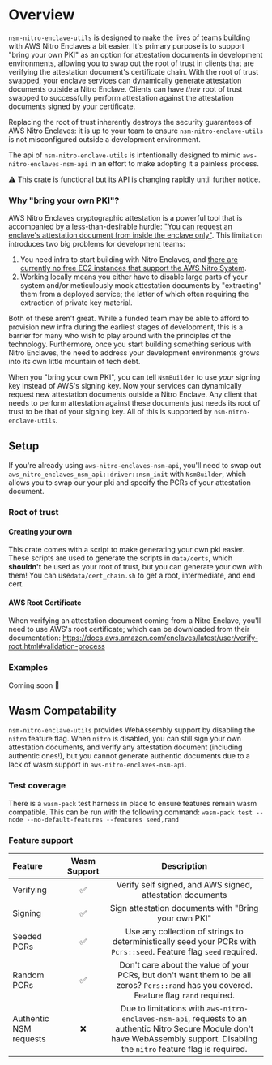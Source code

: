 # Overview
`nsm-nitro-enclave-utils` is designed to make the lives of teams building with AWS Nitro Enclaves a bit easier. 
It's primary purpose is to support "bring your own PKI" as an option for attestation documents in development environments, allowing you to swap out the root of trust in clients that are verifying the attestation document's certificate chain.
With the root of trust swapped, your enclave services can dynamically generate attestation documents outside a Nitro Enclave. Clients can have _their_ root of trust swapped to successfully perform attestation against the attestation documents signed by your certificate. 

Replacing the root of trust inherently destroys the security guarantees of AWS Nitro Enclaves: it is up to your team to ensure `nsm-nitro-enclave-utils` is not misconfigured outside a development environment.

The api of `nsm-nitro-enclave-utils` is intentionally designed to mimic `aws-nitro-enclaves-nsm-api` in an effort to make adopting it a painless process.

⚠️ This crate is functional but its API is changing rapidly until further notice.

### Why "bring your own PKI"?
AWS Nitro Enclaves cryptographic attestation is a powerful tool that is accompanied by a less-than-desirable hurdle: ["You can request an enclave's attestation document from inside the enclave only"](https://docs.aws.amazon.com/enclaves/latest/user/set-up-attestation.html). This limitation introduces two big problems for development teams:
1. You need infra to start building with Nitro Enclaves, and [there are currently no free EC2 instances that support the AWS Nitro System](https://docs.aws.amazon.com/ec2/latest/instancetypes/ec2-nitro-instances.html).
2. Working locally means you either have to disable large parts of your system and/or meticulously mock attestation documents by "extracting" them from a deployed service; the latter of which often requiring the extraction of private key material.

Both of these aren't great. While a funded team may be able to afford to provision new infra during the earliest stages of development, this is a barrier for many who wish to play around with the principles of the technology. Furthermore, once you start building something serious with Nitro Enclaves, the need to address your development environments grows into its own little mountain of tech debt.

When you "bring your own PKI", you can tell `NsmBuilder` to use _your_ signing key instead of AWS's signing key. Now your services can dynamically request new attestation documents outside a Nitro Enclave. Any client that needs to perform attestation against these documents just needs its root of trust to be that of your signing key. All of this is supported by `nsm-nitro-enclave-utils`.

## Setup
If you're already using `aws-nitro-enclaves-nsm-api`, you'll need to swap out `aws_nitro_enclaves_nsm_api::driver::nsm_init` with `NsmBuilder`, which allows you to swap our your pki and specify the PCRs of your attestation document.

### Root of trust

#### Creating your own
This crate comes with a script to make generating your own pki easier. These scripts are used to generate the scripts in `data/certs`, which **shouldn't** be used as your root of trust, but you can generate your own with them! You can use`data/cert_chain.sh` to get a root, intermediate, and end cert.

#### AWS Root Certificate
When verifying an attestation document coming from a Nitro Enclave, you'll need to use AWS's root certificate; which can be downloaded from their documentation: https://docs.aws.amazon.com/enclaves/latest/user/verify-root.html#validation-process

### Examples

Coming soon 👷

## Wasm Compatability

`nsm-nitro-enclave-utils` provides WebAssembly support by disabling the `nitro` feature flag. When `nitro` is disabled, you can still sign your own attestation documents, and verify any attestation document (including authentic ones!), but you cannot generate authentic documents due to a lack of wasm support in `aws-nitro-enclaves-nsm-api`.

### Test coverage

There is a `wasm-pack` test harness in place to ensure features remain wasm compatible. This can be run with the following command: `wasm-pack test --node --no-default-features --features seed,rand`

### Feature support

| Feature                | Wasm Support |                                                                                    Description                                                                                     |
|:-----------------------|:------------:|:----------------------------------------------------------------------------------------------------------------------------------------------------------------------------------:|
| Verifying              |      ✅       |                                                             Verify self signed, and AWS signed, attestation documents                                                              |
| Signing                |      ✅       |                                                                Sign attestation documents with "Bring your own PKI"                                                                |
| Seeded PCRs            |      ✅       |                                 Use any collection of strings to deterministically seed your PCRs with `Pcrs::seed`. Feature flag `seed` required.                                 |
| Random PCRs            |      ✅       |                     Don't care about the value of your PCRs, but don't want them to be all zeros? `Pcrs::rand` has you covered. Feature flag `rand` required.                      |
| Authentic NSM requests |      ❌       | Due to limitations with `aws-nitro-enclaves-nsm-api`, requests to an authentic Nitro Secure Module don't have WebAssembly support. Disabling the `nitro` feature flag is required. |